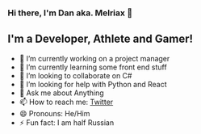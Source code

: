 ### Hi there, I'm Dan aka. Melriax 👋

## I'm a Developer, Athlete and Gamer!
- 🔭 I’m currently working on a project manager
- 🌱 I’m currently learning some front end stuff
- 👯 I’m looking to collaborate on C#
- 🤔 I’m looking for help with Python and React
- 💬 Ask me about Anything
- 📫 How to reach me: [Twitter](https://twitter.com/MelriaxDEV)
- 😄 Pronouns: He/Him
- ⚡ Fun fact: I am half Russian
